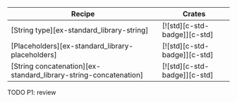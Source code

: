 | Recipe | Crates |
|---|---|
| [String type][ex-standard_library-string] | [![std][c-std-badge]][c-std] |
| [Placeholders][ex-standard_library-placeholders] | [![std][c-std-badge]][c-std] |
| [String concatenation][ex-standard_library-string-concatenation] | [![std][c-std-badge]][c-std] |

<div class="hidden">
TODO P1: review
</div>
